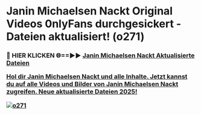 # Janin Michaelsen Nackt Original Videos 0nlyFans durchgesickert - Dateien aktualisiert! (o271)

<h3>🔴 HIER KLICKEN 🌐==►► <a href="https://tinyurl.com/h6vf6nb8" rel="nofollow">Janin Michaelsen Nackt Aktualisierte Dateien

Hol dir Janin Michaelsen Nackt und alle Inhalte. Jetzt kannst du auf alle Videos und Bilder von Janin Michaelsen Nackt zugreifen. Neue aktualisierte Dateien 2025!

[![o271](https://i.imgur.com/sD4kR3V.gif)](https://tinyurl.com/h6vf6nb8)
